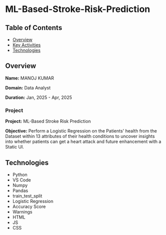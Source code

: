 # ML-Based-Stroke-Risk-Prediction
## Table of Contents
- [Overview](#overview)
- [Key Activities](#key-activities)
- [Technologies](#technologies)
## Overview
**Name:** MANOJ KUMAR

**Domain:** Data Analyst

**Duration:** Jan, 2025 - Apr, 2025

### Project
**Project:** ML-Based Stroke Risk Prediction

**Objective:**
Perform a Logistic Regression  on the Patients' health from the Dataset within 13 attributes of their health conditions to uncover insights into whether patients can get a heart attack and future enhancement with a Static UI.

## Technologies
- Python
- VS Code
- Numpy
- Pandas
- train_test_split
- Logistic Regression
- Accuracy Score
- Warnings
- HTML
- JS
- CSS
